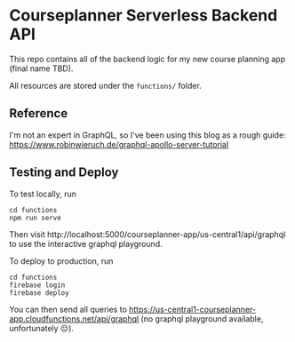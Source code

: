 # Courseplanner Serverless Backend API

This repo contains all of the backend logic for my new course planning app (final name TBD).

All resources are stored under the `functions/` folder.


## Reference

I'm not an expert in GraphQL, so I've been using this blog as a rough guide: https://www.robinwieruch.de/graphql-apollo-server-tutorial


## Testing and Deploy
To test locally, run
```
cd functions
npm run serve
```
Then visit http://localhost:5000/courseplanner-app/us-central1/api/graphql to use the interactive graphql playground.


To deploy to production, run
```
cd functions
firebase login
firebase deploy
```
You can then send all queries to https://us-central1-courseplanner-app.cloudfunctions.net/api/graphql (no graphql playground available, unfortunately 😔).

